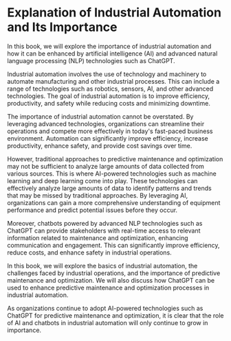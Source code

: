 Explanation of Industrial Automation and Its Importance
=====================================================================

In this book, we will explore the importance of industrial automation and how it can be enhanced by artificial intelligence (AI) and advanced natural language processing (NLP) technologies such as ChatGPT.

Industrial automation involves the use of technology and machinery to automate manufacturing and other industrial processes. This can include a range of technologies such as robotics, sensors, AI, and other advanced technologies. The goal of industrial automation is to improve efficiency, productivity, and safety while reducing costs and minimizing downtime.

The importance of industrial automation cannot be overstated. By leveraging advanced technologies, organizations can streamline their operations and compete more effectively in today's fast-paced business environment. Automation can significantly improve efficiency, increase productivity, enhance safety, and provide cost savings over time.

However, traditional approaches to predictive maintenance and optimization may not be sufficient to analyze large amounts of data collected from various sources. This is where AI-powered technologies such as machine learning and deep learning come into play. These technologies can effectively analyze large amounts of data to identify patterns and trends that may be missed by traditional approaches. By leveraging AI, organizations can gain a more comprehensive understanding of equipment performance and predict potential issues before they occur.

Moreover, chatbots powered by advanced NLP technologies such as ChatGPT can provide stakeholders with real-time access to relevant information related to maintenance and optimization, enhancing communication and engagement. This can significantly improve efficiency, reduce costs, and enhance safety in industrial operations.

In this book, we will explore the basics of industrial automation, the challenges faced by industrial operations, and the importance of predictive maintenance and optimization. We will also discuss how ChatGPT can be used to enhance predictive maintenance and optimization processes in industrial automation.

As organizations continue to adopt AI-powered technologies such as ChatGPT for predictive maintenance and optimization, it is clear that the role of AI and chatbots in industrial automation will only continue to grow in importance.
